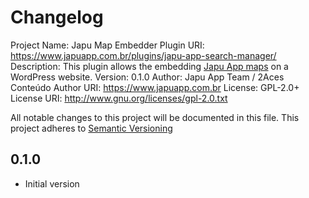 # Changelog
Project Name: Japu Map Embedder
Plugin URI:   https://www.japuapp.com.br/plugins/japu-app-search-manager/
Description:  This plugin allows the embedding <a href="https://www.japuapp.com.br">Japu App maps</a> on a WordPress website.
Version:      0.1.0
Author:       Japu App Team / 2Aces Conteúdo
Author URI:   https://www.japuapp.com.br
License:      GPL-2.0+
License URI:  http://www.gnu.org/licenses/gpl-2.0.txt

All notable changes to this project will be documented in this file.
This project adheres to [Semantic Versioning](http://semver.org/)

## 0.1.0
- Initial version